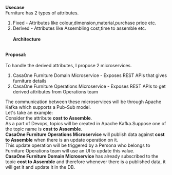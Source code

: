 **Usecase**
<br/> Furniture has 2 types of attributes.
1) Fixed - Attributes like colour,dimension,material,purchase price etc.
2) Derived - Attributes like Assembling cost,time to assemble etc.<br/>
<br/>**Architecture**<br/>

<br/>**Proposal:**<br/>
<br/>To handle the derived attributes, I propose 2 microservices.<br/>
1) CasaOne Furniture Domain Microservice - Exposes REST APIs that gives furniture details<br/>
2) CasaOne Furniture Operations Microservice - Exposes REST APIs to get derived attributes from Operations team<br/>

The communication between these microservices will be through Apache Kafka which supports a Pub-Sub model.
<br/>Let's take an example:<br/>
Consider the attribute **cost to Assemble**.<br/>
As a part of Devops, topics will be created in Apache Kafka.Suppose one of the topic name is **cost to Assemble**.<br/>
**CasaOne Furniture Operations Microservice** will publish data against **cost to Assemble** when there is an update operation on it.<br/>
This update operation will be triggered by a Persona who belongs to Furniture Operations team will use an UI to update this value.<br/>
**CasaOne Furniture Domain Microservice** has already subscribed to the topic **cost to Assemble** and therefore whenever there is a published data, it will get it and update it in the DB.



